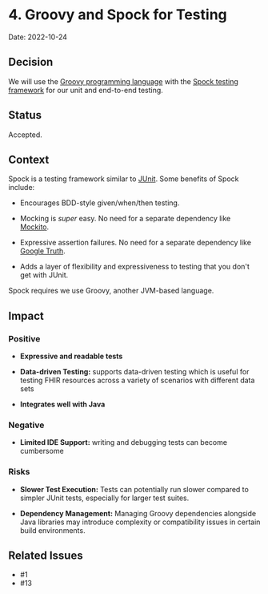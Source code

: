 # 4. Groovy and Spock for Testing

Date: 2022-10-24

## Decision

We will use the [Groovy programming language](http://groovy-lang.org) with the [Spock testing framework](https://spockframework.org) for our unit and end-to-end testing.

## Status

Accepted.

## Context

Spock is a testing framework similar to [JUnit](https://junit.org/junit5/).  Some benefits of Spock include: 

- Encourages BDD-style given/when/then testing.

- Mocking is _super_ easy.  No need for a separate dependency like [Mockito](https://site.mockito.org).

- Expressive assertion failures.  No need for a separate dependency like [Google Truth](https://truth.dev).

- Adds a layer of flexibility and expressiveness to testing that you don't get with JUnit.

Spock requires we use Groovy, another JVM-based language.

## Impact

### Positive

- **Expressive and readable tests**


- **Data-driven Testing:** supports data-driven testing which is useful for testing FHIR resources across a variety of scenarios with different data sets


- **Integrates well with Java**

### Negative

- **Limited IDE Support:** writing and debugging tests can become cumbersome 

### Risks

- **Slower Test Execution:** Tests can potentially run slower compared to simpler JUnit tests, especially for larger test suites. 


- **Dependency Management:** Managing Groovy dependencies alongside Java libraries may introduce complexity or compatibility issues in certain build environments.


## Related Issues

- #1
- #13
